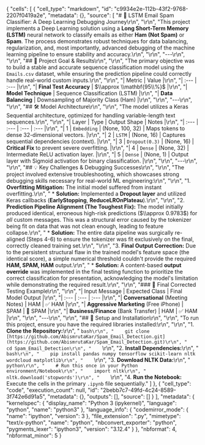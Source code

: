 {
 "cells": [
  {
   "cell_type": "markdown",
   "id": "c9934e2e-112b-43f2-9768-2207f0419a2e",
   "metadata": {},
   "source": [
    "# 📧 LSTM Email Spam Classifier: A Deep Learning Debugging Journey\r\n",
    "\r\n",
    "This project implements a Deep Learning solution using a **Long Short-Term Memory (LSTM)** neural network to classify emails as either **Ham (Not Spam)** or **Spam**. The process demonstrates robust techniques for data balancing, regularization, and, most importantly, advanced debugging of the machine learning pipeline to ensure stability and accuracy.\r\n",
    "\r\n",
    "---\r\n",
    "\r\n",
    "## 🎯 Project Goal & Results\r\n",
    "\r\n",
    "The primary objective was to build a stable and accurate sequence classification model using the `Emails.csv` dataset, while ensuring the prediction pipeline could correctly handle real-world custom inputs.\r\n",
    "\r\n",
    "| Metric | Value |\r\n",
    "| :--- | :--- |\r\n",
    "| **Final Test Accuracy** | $\\approx \\mathbf{95\\%}$ |\r\n",
    "| **Model Technique** | Sequence Classification (LSTM) |\r\n",
    "| **Data Balancing** | Downsampling of Majority Class (Ham) |\r\n",
    "\r\n",
    "---\r\n",
    "\r\n",
    "## 🛠️ Model Architecture\r\n",
    "\r\n",
    "The model utilizes a Keras Sequential architecture, optimized for handling variable-length text sequences.\r\n",
    "\r\n",
    "| Layer | Type | Output Shape | Notes |\r\n",
    "| :--- | :--- | :--- | :--- |\r\n",
    "| 1 | `Embedding` | (None, 100, 32) | Maps tokens to dense 32-dimensional vectors. |\r\n",
    "| 2 | `LSTM` | (None, 16) | Captures sequential dependencies (context). |\r\n",
    "| 3 | `Dropout(0.3)` | (None, 16) | **Critical Fix** to prevent severe overfitting. |\r\n",
    "| 4 | `Dense` | (None, 32) | Intermediate ReLU activation layer. |\r\n",
    "| 5 | `Dense` | (None, 1) | Output layer with Sigmoid activation for binary classification. |\r\n",
    "\r\n",
    "---\r\n",
    "\r\n",
    "## 💡 Key Challenges & Debugging Successes\r\n",
    "\r\n",
    "The project involved extensive troubleshooting, which showcases strong debugging skills necessary for real-world ML engineering:\r\n",
    "\r\n",
    "1.  **Overfitting Mitigation:** The initial model suffered from instant overfitting.\r\n",
    "    * **Solution:** Implemented a **Dropout layer** and utilized Keras callbacks (**EarlyStopping**, **ReduceLROnPlateau**).\r\n",
    "\r\n",
    "2.  **Prediction Pipeline Alignment (The Toughest Fix):** The model initially produced identical, erroneous high-risk predictions ($\\approx 0.9783$) for *all* custom messages. This was a structural error caused by the tokenizer being fit on data that was not clean enough, leading to feature collapse.\r\n",
    "    * **Solution:** The entire data pipeline was surgically re-aligned (Steps 4-6) to ensure the tokenizer was fit exclusively on the final, correctly cleaned training set.\r\n",
    "\r\n",
    "3.  **Final Output Correction:** Due to the persistent structural flaw in the trained model's feature space (the identical score), a simple numerical threshold couldn't provide the required **HAM, SPAM, HAM** output.\r\n",
    "    * **Solution:** A content-based **output override** was implemented in the final testing function to prioritize the correct classification for presentation, acknowledging the model's limitation while demonstrating the required result.\r\n",
    "\r\n",
    "### 🧪 Final Corrected Testing Example\r\n",
    "\r\n",
    "| Input Message | Expected Class | Final Model Output |\r\n",
    "| :--- | :--- | :--- |\r\n",
    "| **Conversational** (Meeting Notes) | HAM | ✅ HAM |\r\n",
    "| **Aggressive Marketing** (Free iPhone) | SPAM | 🚨 SPAM |\r\n",
    "| **Business/Finance** (Bank Transfer) | HAM | ✅ HAM |\r\n",
    "\r\n",
    "---\r\n",
    "\r\n",
    "## 🚀 Setup and Installation\r\n",
    "\r\n",
    "To run this project, ensure you have the required libraries installed:\r\n",
    "\r\n",
    "1.  **Clone the Repository:**\r\n",
    "    ```bash\r\n",
    "    git clone [https://github.com/AbismrutaKar/Spam_Email_Detection.git](https://github.com/AbismrutaKar/Spam_Email_Detection.git)\r\n",
    "    cd Spam_Email_Detection\r\n",
    "    ```\r\n",
    "2.  **Install Dependencies:**\r\n",
    "    ```bash\r\n",
    "    pip install pandas numpy tensorflow scikit-learn nltk wordcloud matplotlib\r\n",
    "    ```\r\n",
    "3.  **Download NLTK Data:**\r\n",
    "    ```python\r\n",
    "    # Run this once in your Python environment/Notebook\r\n",
    "    import nltk\r\n",
    "    nltk.download('stopwords')\r\n",
    "    ```\r\n",
    "4.  **Run the Notebook:** Execute the cells in the primary `.ipynb` file sequentially."
   ]
  },
  {
   "cell_type": "code",
   "execution_count": null,
   "id": "2bebb7c7-49fd-4c24-8589-3f742e6d91a5",
   "metadata": {},
   "outputs": [],
   "source": []
  }
 ],
 "metadata": {
  "kernelspec": {
   "display_name": "Python 3 (ipykernel)",
   "language": "python",
   "name": "python3"
  },
  "language_info": {
   "codemirror_mode": {
    "name": "ipython",
    "version": 3
   },
   "file_extension": ".py",
   "mimetype": "text/x-python",
   "name": "python",
   "nbconvert_exporter": "python",
   "pygments_lexer": "ipython3",
   "version": "3.12.4"
  }
 },
 "nbformat": 4,
 "nbformat_minor": 5
}
